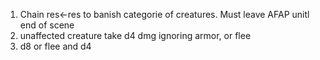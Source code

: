 1. Chain res<-res to banish categorie of creatures. Must leave AFAP unitl end of scene
2. unaffected creature take d4 dmg ignoring armor, or flee
3. d8 or flee and d4